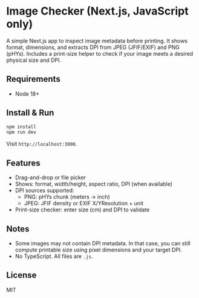 # Image Checker (Next.js, JavaScript only)

A simple Next.js app to inspect image metadata before printing. It shows format, dimensions, and extracts DPI from JPEG (JFIF/EXIF) and PNG (pHYs). Includes a print-size helper to check if your image meets a desired physical size and DPI.

## Requirements
- Node 18+

## Install & Run
```bash
npm install
npm run dev
```
Visit `http://localhost:3000`.

## Features
- Drag-and-drop or file picker
- Shows: format, width/height, aspect ratio, DPI (when available)
- DPI sources supported:
  - PNG: pHYs chunk (meters -> inch)
  - JPEG: JFIF density or EXIF X/YResolution + unit
- Print-size checker: enter size (cm) and DPI to validate

## Notes
- Some images may not contain DPI metadata. In that case, you can still compute printable size using pixel dimensions and your target DPI.
- No TypeScript. All files are `.js`.

## License
MIT

